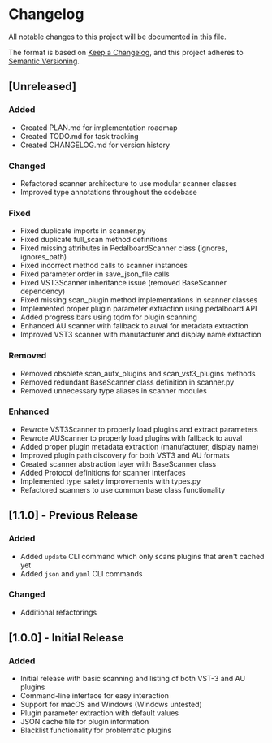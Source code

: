 # Changelog

All notable changes to this project will be documented in this file.

The format is based on [Keep a Changelog](https://keepachangelog.com/en/1.0.0/),
and this project adheres to [Semantic Versioning](https://semver.org/spec/v2.0.0.html).

## [Unreleased]

### Added
- Created PLAN.md for implementation roadmap
- Created TODO.md for task tracking
- Created CHANGELOG.md for version history

### Changed
- Refactored scanner architecture to use modular scanner classes
- Improved type annotations throughout the codebase

### Fixed
- Fixed duplicate imports in scanner.py
- Fixed duplicate full_scan method definitions
- Fixed missing attributes in PedalboardScanner class (ignores, ignores_path)
- Fixed incorrect method calls to scanner instances
- Fixed parameter order in save_json_file calls
- Fixed VST3Scanner inheritance issue (removed BaseScanner dependency)
- Fixed missing scan_plugin method implementations in scanner classes
- Implemented proper plugin parameter extraction using pedalboard API
- Added progress bars using tqdm for plugin scanning
- Enhanced AU scanner with fallback to auval for metadata extraction
- Improved VST3 scanner with manufacturer and display name extraction

### Removed
- Removed obsolete scan_aufx_plugins and scan_vst3_plugins methods
- Removed redundant BaseScanner class definition in scanner.py
- Removed unnecessary type aliases in scanner modules

### Enhanced
- Rewrote VST3Scanner to properly load plugins and extract parameters
- Rewrote AUScanner to properly load plugins with fallback to auval
- Added proper plugin metadata extraction (manufacturer, display name)
- Improved plugin path discovery for both VST3 and AU formats
- Created scanner abstraction layer with BaseScanner class
- Added Protocol definitions for scanner interfaces
- Implemented type safety improvements with types.py
- Refactored scanners to use common base class functionality

## [1.1.0] - Previous Release

### Added
- Added `update` CLI command which only scans plugins that aren't cached yet
- Added `json` and `yaml` CLI commands

### Changed
- Additional refactorings

## [1.0.0] - Initial Release

### Added
- Initial release with basic scanning and listing of both VST-3 and AU plugins
- Command-line interface for easy interaction
- Support for macOS and Windows (Windows untested)
- Plugin parameter extraction with default values
- JSON cache file for plugin information
- Blacklist functionality for problematic plugins